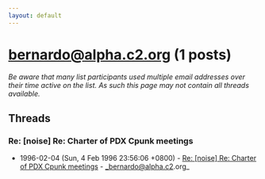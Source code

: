 ```yaml
---
layout: default
---
```


# bernardo@alpha.c2.org (1 posts)

_Be aware that many list participants used multiple email addresses over their time active on the list. As such this page may not contain all threads available._

## Threads

### Re: [noise] Re: Charter of PDX Cpunk meetings
+ 1996-02-04 (Sun, 4 Feb 1996 23:56:06 +0800) - [Re: [noise] Re: Charter of PDX Cpunk meetings](/archive/1996/02/cb98bf975f3564316dba404931b840377f737a3e98f76c661e36ea2e4426ecc4) - _bernardo@alpha.c2.org_

